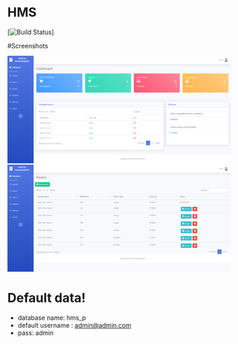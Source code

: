 # HMS 

[![Build Status](https://travis-ci.org/joemccann/dillinger.svg?branch=master)]

#Screenshots

![alt text](/screenshot/dashboard.png)
![alt text](/screenshot/rooms.png)

# Default data!

  - database name: hms_p
  - default username : admin@admin.com 
  - pass: admin
